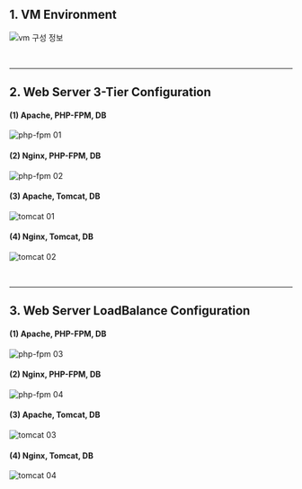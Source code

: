 ## 1. VM Environment

![vm 구성 정보](https://user-images.githubusercontent.com/42735894/148755687-3964051c-7d0a-44a4-adf7-823ad46108ce.PNG)

<br>

----

## 2. Web Server 3-Tier Configuration

#### (1) Apache, PHP-FPM, DB
![php-fpm 01](https://user-images.githubusercontent.com/42735894/148756011-f712330c-0f48-44b0-97fa-deea412219b1.PNG)

#### (2) Nginx, PHP-FPM, DB
![php-fpm 02](https://user-images.githubusercontent.com/42735894/148756057-85e3c5a1-e0f0-4ac6-a1ec-05878d7a6a95.PNG)

#### (3) Apache, Tomcat, DB
![tomcat 01](https://user-images.githubusercontent.com/42735894/148756179-f4174986-56db-4a51-8ecd-2347b972ca24.PNG)

#### (4) Nginx, Tomcat, DB
![tomcat 02](https://user-images.githubusercontent.com/42735894/148756220-2d453cef-9dfe-461b-8de7-95d13a13ac01.PNG)

<br>

----

## 3. Web Server LoadBalance Configuration

#### (1) Apache, PHP-FPM, DB
![php-fpm 03](https://user-images.githubusercontent.com/42735894/148756344-7448e2bd-db13-44a1-a9f4-7bddc64c3dea.PNG)

#### (2) Nginx, PHP-FPM, DB
![php-fpm 04](https://user-images.githubusercontent.com/42735894/148756358-64273119-65b3-4d50-a9f6-0936d1839932.PNG)

#### (3) Apache, Tomcat, DB
![tomcat 03](https://user-images.githubusercontent.com/42735894/148756366-449c1ffe-1bdd-4310-af73-a7366394f441.PNG)

#### (4) Nginx, Tomcat, DB
![tomcat 04](https://user-images.githubusercontent.com/42735894/148756370-3a569360-640e-4a31-bde0-0c4ad34d9f91.PNG)

